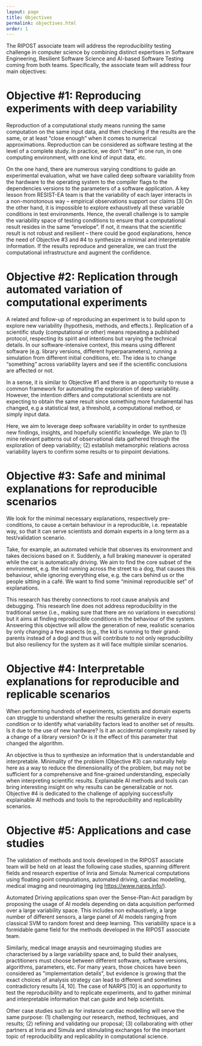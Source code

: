 ```yaml
---
layout: page
title: Objectives
permalink: objectives.html
order: 1
---
```


The RIPOST associate team will address the reproducibility testing challenge in computer science
by combining distinct expertises in Software Engineering, Resilient Software Science and
AI-based Software Testing coming from both teams. Specifically, the associate team will address
four main objectives:

# Objective #1: Reproducing experiments with deep variability

Reproduction of a computational study means running the same computation on the same input
data, and then checking if the results are the same, or at least “close enough” when it comes to
numerical approximations. Reproduction can be considered as software testing at the level of a
complete study. In practice, we don’t “test” in one run, in one computing environment, with one
kind of input data, etc.

On the one hand, there are numerous varying conditions to guide an experimental evaluation,
what we have called deep software variability from the hardware to the operating system to
the compiler flags to the dependencies versions to the parameters of a software application. A
key lesson from RESIST-EA team is that the variability of each layer interacts in a
non-monotonous way – empirical observations support our claims [3]
On the other hand, it is impossible to explore exhaustively all these variable conditions in test
environments. Hence, the overall challenge is to sample the variability space of testing conditions
to ensure that a computational result resides in the same “envelope”. If not, it means that the
scientific result is not robust and resilient – there could be good explanations, hence the need of
Objective #3 and #4 to synthesize a minimal and interpretable information. If the results
reproduce and generalize, we can trust the computational infrastructure and augment the
confidence.

# Objective #2: Replication through automated variation of computational experiments

A related and follow-up of reproducing an experiment is to build upon to explore new variability
(hypothesis, methods, and effects.). Replication of a scientific study (computational or other)
means repeating a published protocol, respecting its spirit and intentions but varying the
technical details. In our software-intensive context, this means using different software (e.g.
library versions, different hyperparameters), running a simulation from different initial conditions,
etc. The idea is to change “something” across variability layers and see if the scientific
conclusions are affected or not.

In a sense, it is similar to Objective #1 and there is an opportunity to reuse a common
framework for automating the exploration of deep variability. However, the intention differs and
computational scientists are not expecting to obtain the same result since something more
fundamental has changed, e.g a statistical test, a threshold, a computational method, or simply
input data.

Here, we aim to leverage deep software variability in order to synthesize new findings,
insights, and hopefully scientific knowledge.
We plan to (1) mine relevant patterns out of observational data gathered through the exploration
of deep variability; (2) establish metamorphic relations across variability layers to confirm some
results or to pinpoint deviations.

# Objective #3: Safe and minimal explanations for reproducible scenarios

We look for the minimal necessary explanations, respectively pre-conditions, to cause a certain
behaviour in a reproducible, i.e. repeatable way, so that it can serve scientists and domain
experts in a long term as a test/validation scenario.

Take, for example, an automated vehicle that observes its environment and takes decisions based
on it. Suddenly, a full braking maneuver is operated while the car is automatically driving. We aim
to find the core subset of the environment, e.g. the kid running across the street to a dog, that
causes this behaviour, while ignoring everything else, e.g. the cars behind us or the people sitting
in a café. We want to find some “minimal reproducible set” of explanations.

This research has thereby connections to root cause analysis and debugging. This research
line does not address reproducibility in the traditional sense (i.e., making sure that there are no
variations in executions) but it aims at finding reproducible conditions in the behaviour of the
system. Answering this objective will allow the generation of new, realistic scenarios by only
changing a few aspects (e.g., the kid is running to their grand-parents instead of a dog) and thus
will contribute to not only reproducibility but also resiliency for the system as it will face multiple
similar scenarios.
# Objective #4: Interpretable explanations for reproducible and replicable scenarios

When performing hundreds of experiments, scientists and domain experts can struggle to
understand whether the results generalize in every condition or to identify what variability factors
lead to another set of results. Is it due to the use of new hardware? Is it an accidental complexity
raised by a change of a library version? Or is it the effect of this parameter that changed the
algorithm.

An objective is thus to synthesize an information that is understandable and interpretable.
Minimality of the problem (Objective #3) can naturally help here as a way to reduce the
dimensionality of the problem, but may not be sufficient for a comprehensive and fine-grained
understanding, especially when interpreting scientific results. Explainable AI methods and
tools can bring interesting insight on why results can be generalizable or not. Objective #4 is
dedicated to the challenge of applying successfully explainable AI methods and tools to the
reproducibility and replicability scenarios.

# Objective #5: Applications and case studies

The validation of methods and tools developed in the RIPOST associate team will be held on at
least the following case studies, spanning different fields and research expertise of Inria and
Simula: Numerical computations using floating point computations, automated driving, cardiac
modelling, medical imaging and neuroimaging (eg https://www.narps.info/).

Automated Driving applications span over the Sense-Plan-Act paradigm by proposing the usage
of AI models depending on data acquisition performed over a large variability space. This
includes non exhaustively, a large number of different sensors, a large panel of AI models
ranging from classical SVM to random forest and deep learning. This variability space is a
formidable game field for the methods developed in the RIPOST associate team.

Similarly, medical image anaysis and neuroimaging studies are characterised by a large variability
space and, to build their analyses, practitioners must choose between different software,
software versions, algorithms, parameters, etc. For many years, those choices have been
considered as "implementation details", but evidence is growing that the exact choices of analysis
strategy can lead to different and sometimes contradictory results [4, 10]. The case of NARPS
[10] is an opportunity to test the reproducibility and to replicate experiments, and to gather
minimal and interpretable information that can guide and help scientists.

Other case studies such as for instance cardiac modelling will serve the same purpose: (1)
challenging our research, method, techniques, and results; (2) refining and validating our
proposal; (3) collaborating with other partners at Inria and Simula and stimulating exchanges for
the important topic of reproducibility and replicability in computational science.
